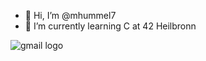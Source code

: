 - 👋 Hi, I’m @mhummel7
- 🌱 I’m currently learning C at 42 Heilbronn


![gmail logo](https://github.com/user-attachments/assets/4b54aa3d-d684-44cc-91e6-f8040b0c8a0f)
